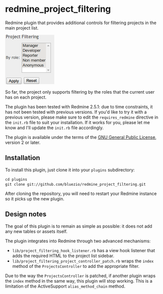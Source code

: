 redmine_project_filtering
=========================

Redmine plugin that provides additional controls for filtering projects in the main project list.

![Screenshot of the extended sidebar](doc/images/project_filtering.png)

So far, the project only supports filtering by the roles that the current user has on each project.

The plugin has been tested with Redmine 2.5.1: due to time constraints, it has not been tested with previous versions. If you'd like to try it with a previous version, please make sure to edit the `requires_redmine` directive in the `init.rb` file to suit your installation. If it works for you, please let me know and I'll update the `init.rb` file accordingly.

The plugin is available under the terms of the [GNU General Public License](http://www.gnu.org/licenses/gpl-2.0.html), version 2 or later.

Installation
------------

To install this plugin, just clone it into your `plugins` subdirectory:

    cd plugins
    git clone git://github.com/bluezio/redmine_project_filtering.git

After cloning the repository, you will need to restart your Redmine instance so it picks up the new plugin.

Design notes
------------

The goal of this plugin is to remain as simple as possible: it does not add any new tables or assets itself.

The plugin integrates into Redmine through two advanced mechanisms:

* `lib/project_filtering_hook_listener.rb` has a view hook listener that adds the required HTML to the project list sidebar.
* `lib/project_filtering_project_controller_patch.rb` wraps the `index` method of the `ProjectsController` to add the appropriate filter.

Due to the way the `ProjectsController` is patched, if another plugin wraps the `index` method in the same way, this plugin will stop working. This is a limitation of the ActiveSupport `alias_method_chain` method.
